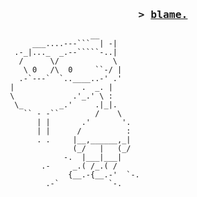 <h3 align="center">
                <samp>&gt; 
                <b><a target="_blank" href="http://wonder.rip">blame.</a></b>
        </samp>
</h3>

```
                   __
      ___....---```  | -|
  .-_|..._  _.--`````-..|
   /      \/            \ 
    \ 0   /\  0     ``-/ |
   .-`---`  `..____..-' .'               
 |               .  _. |
 \             .'_.' \ :
  \_        _.'     .|_|.
    `` - -``        /    \ 
       | |       .'       '.
       | |      /          :
       . .     |__,______,_|
               (_/   |   (_/ 
             -.  |___|___|
        .-     _.( /_.( / 
              {__.-{__.-'  `-.
         .-`           `-.
```
